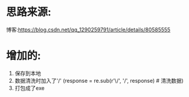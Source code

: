 # 思路来源:
  博客:https://blog.csdn.net/qq_1290259791/article/details/80585555

# 增加的:
  1. 保存到本地
  2. 数据清洗时加入了'\/'     (response = re.sub(r'\\/', '/', response)  # 清洗数据)
  3. 打包成了exe
  
